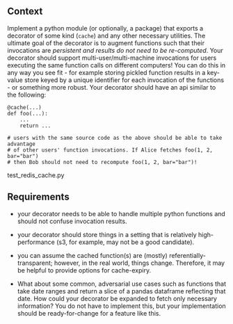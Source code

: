 ## Context
Implement a python module (or optionally, a package) that exports a decorator of
some kind (`cache`) and any other necessary utilities. The ultimate goal of the
decorator is to augment functions such that their invocations are *persistent
and results do not need to be re-computed*. Your decorator should support
multi-user/multi-machine invocations for users executing the same function calls
on different computers! You can do this in any way you see fit - for example
storing pickled function results in a key-value store keyed by a unique
identifier for each invocation of the functions - or something more robust. Your
decorator should have an api similar to the following:

```
@cache(...)
def foo(...):
    ...
    return ...

# users with the same source code as the above should be able to take advantage
# of other users' function invocations. If Alice fetches foo(1, 2, bar="bar")
# then Bob should not need to recompute foo(1, 2, bar="bar")!
```

test_redis_cache.py

## Requirements

- your decorator needs to be able to handle multiple python functions and should not
confuse invocation results.

- your decorator should store things in a setting that is relatively
high-performance (s3, for example, may not be a good candidate).

- you can assume the cached function(s) are (mostly) referentially-transparent;
however, in the real world, things change. Therefore, it may be helpful to
provide options for cache-expiry.

- What about some common, adversarial use cases such as functions that take date
ranges and return a slice of a pandas dataframe reflecting that date. How could
your decorator be expanded to fetch only necessary information? You do not have
to implement this, but your implementation should be ready-for-change for a
feature like this.

